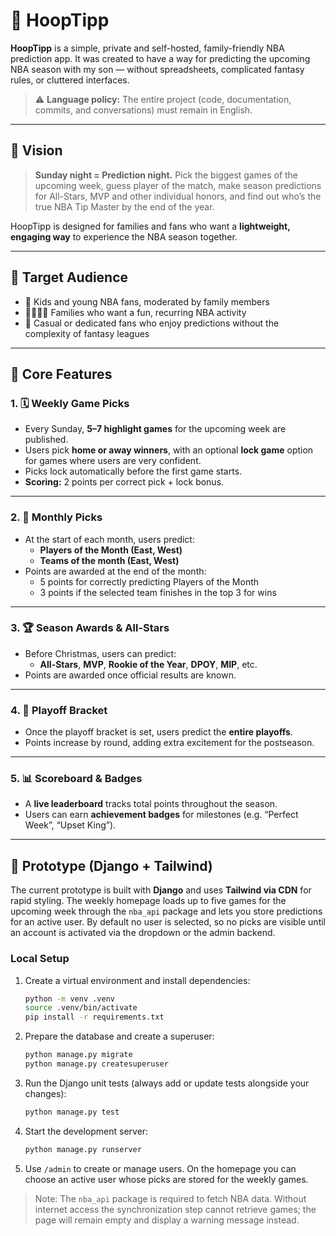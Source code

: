# 🏀 HoopTipp

**HoopTipp** is a simple, private and self-hosted, family-friendly NBA prediction app. It was created to have a way for predicting the upcoming NBA season with my son — without spreadsheets, complicated fantasy rules, or cluttered interfaces.

> ⚠️ **Language policy:** The entire project (code, documentation, commits, and conversations) must remain in English.

---

## 🎯 Vision

> **Sunday night = Prediction night.**
> Pick the biggest games of the upcoming week, guess player of the match, make season predictions for All-Stars, MVP and other individual honors, and find out who’s the true NBA Tip Master by the end of the year.

HoopTipp is designed for families and fans who want a **lightweight, engaging way** to experience the NBA season together.

---

## 👥 Target Audience

- 🧒 Kids and young NBA fans, moderated by family members
- 👨‍👩‍👧‍👦 Families who want a fun, recurring NBA activity
- 🏀 Casual or dedicated fans who enjoy predictions without the complexity of fantasy leagues

---

## 🧩 Core Features

### 1. 🗓 Weekly Game Picks
- Every Sunday, **5–7 highlight games** for the upcoming week are published.
- Users pick **home or away winners**, with an optional **lock game** option for games where users are very confident.
- Picks lock automatically before the first game starts.
- **Scoring:** 2 points per correct pick + lock bonus.

---

### 2. 📅 Monthly Picks
- At the start of each month, users predict:
  - **Players of the Month (East, West)**
  - **Teams of the month (East, West)**
- Points are awarded at the end of the month:
  - 5 points for correctly predicting Players of the Month
  - 3 points if the selected team finishes in the top 3 for wins

---

### 3. 🏆 Season Awards & All-Stars
- Before Christmas, users can predict:
  - **All-Stars**, **MVP**, **Rookie of the Year**, **DPOY**, **MIP**, etc.
- Points are awarded once official results are known.

---

### 4. 🌳 Playoff Bracket
- Once the playoff bracket is set, users predict the **entire playoffs**.
- Points increase by round, adding extra excitement for the postseason.

---

### 5. 📊 Scoreboard & Badges
- A **live leaderboard** tracks total points throughout the season.
- Users can earn **achievement badges** for milestones (e.g. “Perfect Week”, “Upset King”).

---

## 🚀 Prototype (Django + Tailwind)

The current prototype is built with **Django** and uses **Tailwind via CDN** for rapid styling. The weekly homepage loads up to five games for the upcoming week through the `nba_api` package and lets you store predictions for an active user. By default no user is selected, so no picks are visible until an account is activated via the dropdown or the admin backend.

### Local Setup

1. Create a virtual environment and install dependencies:

   ```bash
   python -m venv .venv
   source .venv/bin/activate
   pip install -r requirements.txt
   ```

2. Prepare the database and create a superuser:

   ```bash
   python manage.py migrate
   python manage.py createsuperuser
   ```

3. Run the Django unit tests (always add or update tests alongside your changes):

   ```bash
   python manage.py test
   ```

4. Start the development server:

   ```bash
   python manage.py runserver
   ```

5. Use `/admin` to create or manage users. On the homepage you can choose an active user whose picks are stored for the weekly games.

> Note: The `nba_api` package is required to fetch NBA data. Without internet access the synchronization step cannot retrieve games; the page will remain empty and display a warning message instead.
